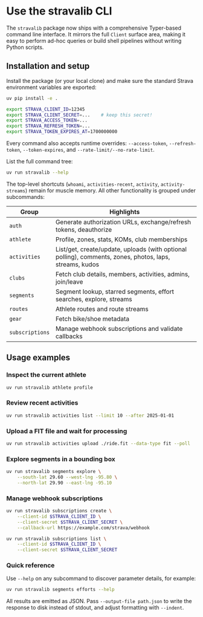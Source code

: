 # Use the stravalib CLI

The `stravalib` package now ships with a comprehensive Typer-based command line
interface. It mirrors the full `Client` surface area, making it easy to perform
ad-hoc queries or build shell pipelines without writing Python scripts.

## Installation and setup

Install the package (or your local clone) and make sure the standard Strava
environment variables are exported:

```bash
uv pip install -e .

export STRAVA_CLIENT_ID=12345
export STRAVA_CLIENT_SECRET=...    # keep this secret!
export STRAVA_ACCESS_TOKEN=...
export STRAVA_REFRESH_TOKEN=...
export STRAVA_TOKEN_EXPIRES_AT=1700000000
```

Every command also accepts runtime overrides: `--access-token`,
`--refresh-token`, `--token-expires`, and `--rate-limit/--no-rate-limit`.

List the full command tree:

```bash
uv run stravalib --help
```

The top-level shortcuts (`whoami`, `activities-recent`, `activity`, `activity-streams`)
remain for muscle memory. All other functionality is grouped under
subcommands:

| Group | Highlights |
|-------|------------|
| `auth` | Generate authorization URLs, exchange/refresh tokens, deauthorize |
| `athlete` | Profile, zones, stats, KOMs, club memberships |
| `activities` | List/get, create/update, uploads (with optional polling), comments, zones, photos, laps, streams, kudos |
| `clubs` | Fetch club details, members, activities, admins, join/leave |
| `segments` | Segment lookup, starred segments, effort searches, explore, streams |
| `routes` | Athlete routes and route streams |
| `gear` | Fetch bike/shoe metadata |
| `subscriptions` | Manage webhook subscriptions and validate callbacks |

## Usage examples

### Inspect the current athlete

```bash
uv run stravalib athlete profile
```

### Review recent activities

```bash
uv run stravalib activities list --limit 10 --after 2025-01-01
```

### Upload a FIT file and wait for processing

```bash
uv run stravalib activities upload ./ride.fit --data-type fit --poll
```

### Explore segments in a bounding box

```bash
uv run stravalib segments explore \
    --south-lat 29.60 --west-lng -95.80 \
    --north-lat 29.90 --east-lng -95.10
```

### Manage webhook subscriptions

```bash
uv run stravalib subscriptions create \
    --client-id $STRAVA_CLIENT_ID \
    --client-secret $STRAVA_CLIENT_SECRET \
    --callback-url https://example.com/strava/webhook

uv run stravalib subscriptions list \
    --client-id $STRAVA_CLIENT_ID \
    --client-secret $STRAVA_CLIENT_SECRET
```

### Quick reference

Use `--help` on any subcommand to discover parameter details, for example:

```bash
uv run stravalib segments efforts --help
```

All results are emitted as JSON. Pass `--output-file path.json` to write the
response to disk instead of stdout, and adjust formatting with `--indent`.
